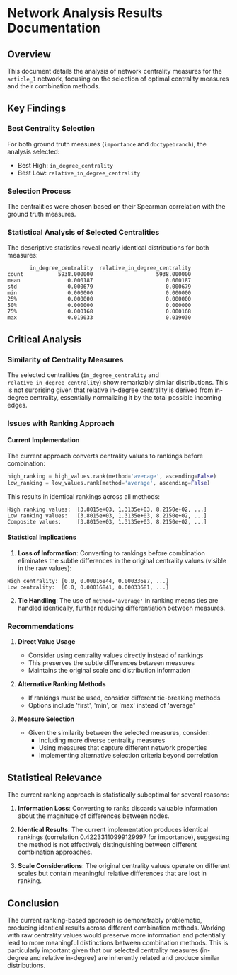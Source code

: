 # Network Analysis Results Documentation

## Overview

This document details the analysis of network centrality measures for the `article_1` network, focusing on the selection of optimal centrality measures and their combination methods.

## Key Findings

### Best Centrality Selection

For both ground truth measures (`importance` and `doctypebranch`), the analysis selected:

- Best High: `in_degree_centrality`
- Best Low: `relative_in_degree_centrality`

### Selection Process

The centralities were chosen based on their Spearman correlation with the ground truth measures.

### Statistical Analysis of Selected Centralities

The descriptive statistics reveal nearly identical distributions for both measures:

```
       in_degree_centrality  relative_in_degree_centrality
count           5938.000000                    5938.000000
mean               0.000187                       0.000187
std                0.000679                       0.000679
min                0.000000                       0.000000
25%                0.000000                       0.000000
50%                0.000000                       0.000000
75%                0.000168                       0.000168
max                0.019033                       0.019030
```

## Critical Analysis

### Similarity of Centrality Measures

The selected centralities (`in_degree_centrality` and `relative_in_degree_centrality`) show remarkably similar distributions. This is not surprising given that relative in-degree centrality is derived from in-degree centrality, essentially normalizing it by the total possible incoming edges.

### Issues with Ranking Approach

#### Current Implementation

The current approach converts centrality values to rankings before combination:

```python
high_ranking = high_values.rank(method='average', ascending=False)
low_ranking = low_values.rank(method='average', ascending=False)
```

This results in identical rankings across all methods:

```
High ranking values:  [3.8015e+03, 1.3135e+03, 8.2150e+02, ...]
Low ranking values:   [3.8015e+03, 1.3135e+03, 8.2150e+02, ...]
Composite values:     [3.8015e+03, 1.3135e+03, 8.2150e+02, ...]
```

#### Statistical Implications

1. **Loss of Information**: Converting to rankings before combination eliminates the subtle differences in the original centrality values (visible in the raw values):

```
High centrality: [0.0, 0.00016844, 0.00033687, ...]
Low centrality:  [0.0, 0.00016841, 0.00033681, ...]
```

2. **Tie Handling**: The use of `method='average'` in ranking means ties are handled identically, further reducing differentiation between measures.

### Recommendations

1. **Direct Value Usage**

   - Consider using centrality values directly instead of rankings
   - This preserves the subtle differences between measures
   - Maintains the original scale and distribution information

2. **Alternative Ranking Methods**

   - If rankings must be used, consider different tie-breaking methods
   - Options include 'first', 'min', or 'max' instead of 'average'

3. **Measure Selection**
   - Given the similarity between the selected measures, consider:
     - Including more diverse centrality measures
     - Using measures that capture different network properties
     - Implementing alternative selection criteria beyond correlation

## Statistical Relevance

The current ranking approach is statistically suboptimal for several reasons:

1. **Information Loss**: Converting to ranks discards valuable information about the magnitude of differences between nodes.

2. **Identical Results**: The current implementation produces identical rankings (correlation 0.42233110999129997 for importance), suggesting the method is not effectively distinguishing between different combination approaches.

3. **Scale Considerations**: The original centrality values operate on different scales but contain meaningful relative differences that are lost in ranking.

## Conclusion

The current ranking-based approach is demonstrably problematic, producing identical results across different combination methods. Working with raw centrality values would preserve more information and potentially lead to more meaningful distinctions between combination methods. This is particularly important given that our selected centrality measures (in-degree and relative in-degree) are inherently related and produce similar distributions.
